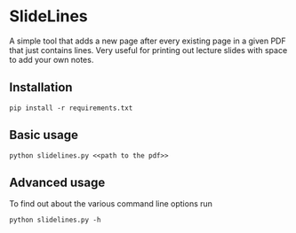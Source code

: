 # SlideLines

A simple tool that adds a new page after every existing page in a given PDF that just contains lines. 
Very useful for printing out lecture slides with space to add your own notes.

## Installation
```console
pip install -r requirements.txt
```

## Basic usage
```console
python slidelines.py <<path to the pdf>>
```

## Advanced usage
To find out about the various command line options run
```console
python slidelines.py -h
```
